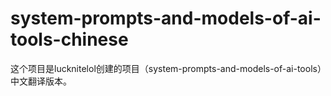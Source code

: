# system-prompts-and-models-of-ai-tools-chinese
这个项目是lucknitelol创建的项目（system-prompts-and-models-of-ai-tools）中文翻译版本。
